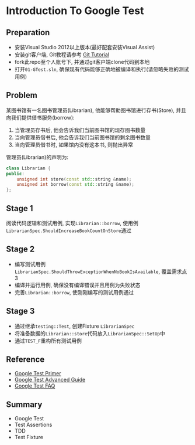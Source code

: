 Introduction To Google Test
===========
## Preparation
* 安装Visual Studio 2012以上版本(最好配套安装Visual Assist)
* 安装git客户端, Git教程请参考 [Git Tutorial](https://www.gitbook.com/book/lvwzhen/git-tutorial/)
* fork此repo至个人账号下, 并通过git客户端clone代码到本地
* 打开`01-GTest.sln`, 确保现有代码能够正确地被编译和执行(请忽略失败的测试用例)

## Problem
某图书馆有一名图书管理员(Librarian), 他能够帮助图书馆进行存书(Store), 并且向我们提供借书服务(borrow):

1. 当管理员存书后, 他会告诉我们当前图书馆的现存图书数量
2. 当向管理员借书后, 他会告诉我们当前图书馆的剩余图书数量
3. 当向管理员借书时, 如果馆内没有这本书, 则抛出异常

管理员(Librarian)的声明为:
``` c++
class Librarian {
public:
	unsigned int store(const std::string &name);
	unsigned int borrow(const std::string &name);
};
```

## Stage 1
阅读代码逻辑和测试用例, 实现`Librarian::borrow`, 使用例`LibrarianSpec.ShouldIncreaseBookCountOnStore`通过

## Stage 2
* 编写测试用例`LibrarianSpec.ShouldThrowExceptionWhenNoBookIsAvailable`, 覆盖需求点3
* 编译并运行用例, 确保没有编译错误并且用例为失败状态
* 完善`Librarian::borrow`, 使刚刚编写的测试用例通过

## Stage 3
* 通过继承`testing::Test`, 创建Fixture `LibrarianSpec`
* 将准备数据的`Librarian::store`代码放入`LibrarianSpec::SetUp`中
* 通过`TEST_F`重构所有测试用例

## Reference
* [Google Test Primer](https://code.google.com/p/googletest/wiki/Primer)
* [Google Test Advanced Guide](https://code.google.com/p/googletest/wiki/AdvancedGuide)
* [Google Test FAQ](https://code.google.com/p/googletest/wiki/FAQ)


## Summary
* Google Test
* Test Assertions
* TDD
* Test Fixture

